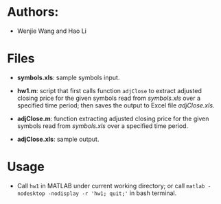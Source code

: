 # Authors:

- Wenjie Wang and Hao Li

# Files

- **symbols.xls**: sample symbols input.

- **hw1.m**: script that first calls function `adjClose` to extract adjusted
  closing price for the given symbols read from *symbols.xls* over a specified
  time period; then saves the output to Excel file *adjClose.xls*.

- **adjClose.m**: function extracting adjusted closing price for the given
  symbols read from *symbols.xls* over a specified time period.

- **adjClose.xls**: sample output.

# Usage

- Call `hw1` in MATLAB under current working directory;
  or call `matlab -nodesktop -nodisplay -r 'hw1; quit;'` in bash terminal.
